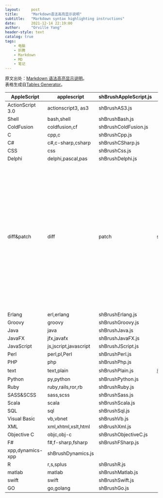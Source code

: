 ```yaml
---
layout:     post
title:      "Markdown语法高亮显示说明"
subtitle:   "Markdown syntax highlighting instructions"
date:       2021-12-14 22:19:00
author:     "Orville Yang"
header-style: text
catalog: true
tags:
    - 电脑
    - 折腾
    - Markdown
    - MD
    - 笔记
---
```


原文出处：[Markdown 语法高亮显示说明](https://www.jianshu.com/p/158d4a69b10d)。  
表格生成自[Tables Generator](https://www.tablesgenerator.com/markdown_tables)。


| AppleScript      | applescript           | shBrushAppleScript.js |                |                                             |
|------------------|-----------------------|-----------------------|----------------|---------------------------------------------|
| ActionScript 3.0 | actionscript3, as3    | shBrushAS3.js         |                |                                             |
| Shell            | bash,shell            | shBrushBash.js        |                |                                             |
| ColdFusion       | coldfusion,cf         | shBrushColdFusion.js  |                |                                             |
| C                | cpp,c                 | shBrushCpp.js         |                |                                             |
| C#               | c#,c-sharp,csharp     | shBrushCSharp.js      |                |                                             |
| CSS              | css                   | shBrushCss.js         |                |                                             |
| Delphi           | delphi,pascal,pas     | shBrushDelphi.js      |                |                                             |
| diff&patch       | diff                  | patch                 | shBrushDiff.js | 用代码版本库时,遇到代码冲突,其语法就是这个. |
| Erlang           | erl,erlang            | shBrushErlang.js      |                |                                             |
| Groovy           | groovy                | shBrushGroovy.js      |                |                                             |
| Java             | java                  | shBrushJava.js        |                |                                             |
| JavaFX           | jfx,javafx            | shBrushJavaFX.js      |                |                                             |
| JavaScript       | js,jscript,javascript | shBrushJScript.js     |                |                                             |
| Perl             | perl,pl,Perl          | shBrushPerl.js        |                |                                             |
| PHP              | php                   | shBrushPhp.js         |                |                                             |
| text             | text,plain            | shBrushPlain.js       | 就是普通文本.  |                                             |
| Python           | py,python             | shBrushPython.js      |                |                                             |
| Ruby             | ruby,rails,ror,rb     | shBrushRuby.js        |                |                                             |
| SASS&SCSS        | sass,scss             | shBrushSass.js        |                |                                             |
| Scala            | scala                 | shBrushScala.js       |                |                                             |
| SQL              | sql                   | shBrushSql.js         |                |                                             |
| Visual Basic     | vb,vbnet              | shBrushVb.js          |                |                                             |
| XML              | xml,xhtml,xslt,html   | shBrushXml.js         |                |                                             |
| Objective C      | objc,obj-c            | shBrushObjectiveC.js  |                |                                             |
| F#               | f#,f-sharp,fsharp     | shBrushFSharp.js      |                |                                             |
| xpp,dynamics-xpp | shBrushDynamics.js    |                       |                |                                             |
| R                | r,s,splus             | shBrushR.js           |                |                                             |
| matlab           | matlab                | shBrushMatlab.js      |                |                                             |
| swift            | swift                 | shBrushSwift.js       |                |                                             |
| GO               | go,golang             | shBrushGo.js          |                |                                             |